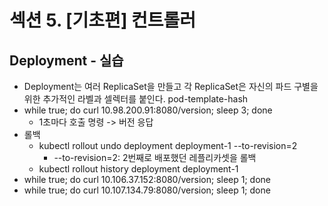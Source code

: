 # 섹션 5. [기초편] 컨트롤러

## Deployment - 실습
- Deployment는 여러 ReplicaSet을 만들고 각 ReplicaSet은 자신의 파드 구별을 위한 추가적인 라벨과 셀렉터를 붙인다. pod-template-hash
- while true; do curl 10.98.200.91:8080/version; sleep 3; done
  - 1초마다 호출 명령 -> 버전 응답
- 롤백
  - kubectl rollout undo deployment deployment-1 --to-revision=2
    - --to-revision=2: 2번째로 배포했던 레플리카셋을 롤백
  - kubectl rollout history deployment deployment-1
- while true; do curl 10.106.37.152:8080/version; sleep 1; done
- while true; do curl 10.107.134.79:8080/version; sleep 1; done